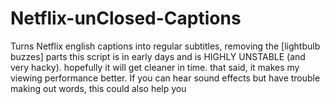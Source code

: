 # Netflix-unClosed-Captions
Turns Netflix english captions into regular subtitles, removing the [lightbulb buzzes] parts
this script is in early days and is HIGHLY UNSTABLE (and very hacky). hopefully it will get cleaner in time.
that said, it makes my viewing performance better. If you can hear sound effects but have trouble making out words, this could also help you
